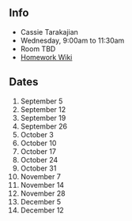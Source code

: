 ## Info

* Cassie Tarakajian
* Wednesday, 9:00am to 11:30am
* Room TBD
* [Homework Wiki](https://github.com/shiffman/ICM-2018/wiki/Homework-Cassie)

## Dates

1. September 5
 2. September 12
 3. September 19
 4. September 26
 5. October 3
 6. October 10
 7. October 17
 8. October 24
 9. October 31
10. November 7
11. November 14
12. November 28
13. December 5
14. December 12
